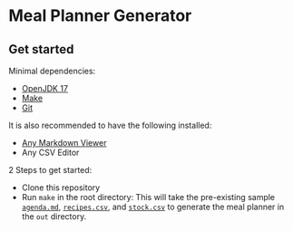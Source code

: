 # Meal Planner Generator

## Get started

Minimal dependencies:

- [OpenJDK 17](https://openjdk.java.net/projects/jdk/17/)
- [Make](https://www.gnu.org/software/make/)
- [Git](https://git-scm.com/)

It is also recommended to have the following installed:

- [Any Markdown Viewer](https://www.typora.io/)
- Any CSV Editor

2 Steps to get started:

- Clone this repository
- Run `make` in the root directory: This will take the pre-existing sample [`agenda.md`](./lib/agenda.md), [`recipes.csv`](./lib/recipes.csv), and [`stock.csv`](./lib/stock.csv) to generate the meal planner in the `out` directory.